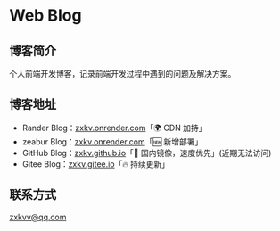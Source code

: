 # Web Blog

## 博客简介

个人前端开发博客，记录前端开发过程中遇到的问题及解决方案。

## 博客地址

-   Rander Blog：[zxkv.onrender.com](https://zxkv.onrender.com/)「🌍 CDN 加持」
-   zeabur Blog：[zxkv.onrender.com](https://zxk.zeabur.app/)「🆕 新增部署」
-   GitHub Blog：[zxkv.github.io](https://zxkv.github.io/)「🚀 国内镜像，速度优先」(近期无法访问)
-   Gitee Blog：[zxkv.gitee.io](https://zxkv.gitee.io/)「🔥 持续更新」

## 联系方式

<zxkvv@qq.com>
